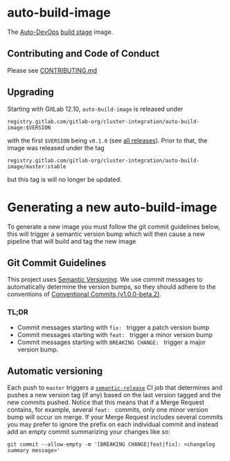 # auto-build-image

The [Auto-DevOps](https://docs.gitlab.com/ee/topics/autodevops/) [build stage](https://gitlab.com/gitlab-org/gitlab/blob/master/lib/gitlab/ci/templates/Jobs/Build.gitlab-ci.yml) image.

## Contributing and Code of Conduct

Please see [CONTRIBUTING.md](CONTRIBUTING.md)

## Upgrading

Starting with GitLab 12.10, `auto-build-image` is released under

```
registry.gitlab.com/gitlab-org/cluster-integration/auto-build-image:$VERSION
```

with the first `$VERSION` being `v0.1.0` (see [all
releases](https://gitlab.com/gitlab-org/cluster-integration/auto-build-image/-/tags)).
Prior to that, the image was released under the tag

```
registry.gitlab.com/gitlab-org/cluster-integration/auto-build-image/master:stable
```

but this tag is will no longer be updated.

# Generating a new auto-build-image

To generate a new image you must follow the git commit guidelines below, this
will trigger a semantic version bump which will then cause a new pipeline
that will build and tag the new image

## Git Commit Guidelines

This project uses [Semantic Versioning](https://semver.org). We use commit
messages to automatically determine the version bumps, so they should adhere to
the conventions of [Conventional Commits (v1.0.0-beta.2)](https://www.conventionalcommits.org/en/v1.0.0-beta.2/).

### TL;DR

- Commit messages starting with `fix: ` trigger a patch version bump
- Commit messages starting with `feat: ` trigger a minor version bump
- Commit messages starting with `BREAKING CHANGE: ` trigger a major version bump.

## Automatic versioning

Each push to `master` triggers a [`semantic-release`](https://semantic-release.gitbook.io/semantic-release/)
CI job that determines and pushes a new version tag (if any) based on the
last version tagged and the new commits pushed. Notice that this means that if a
Merge Request contains, for example, several `feat: ` commits, only one minor
version bump will occur on merge. If your Merge Request includes several commits
you may prefer to ignore the prefix on each individual commit and instead add
an empty commit summarizing your changes like so:

```
git commit --allow-empty -m '[BREAKING CHANGE|feat|fix]: <changelog summary message>'
```
